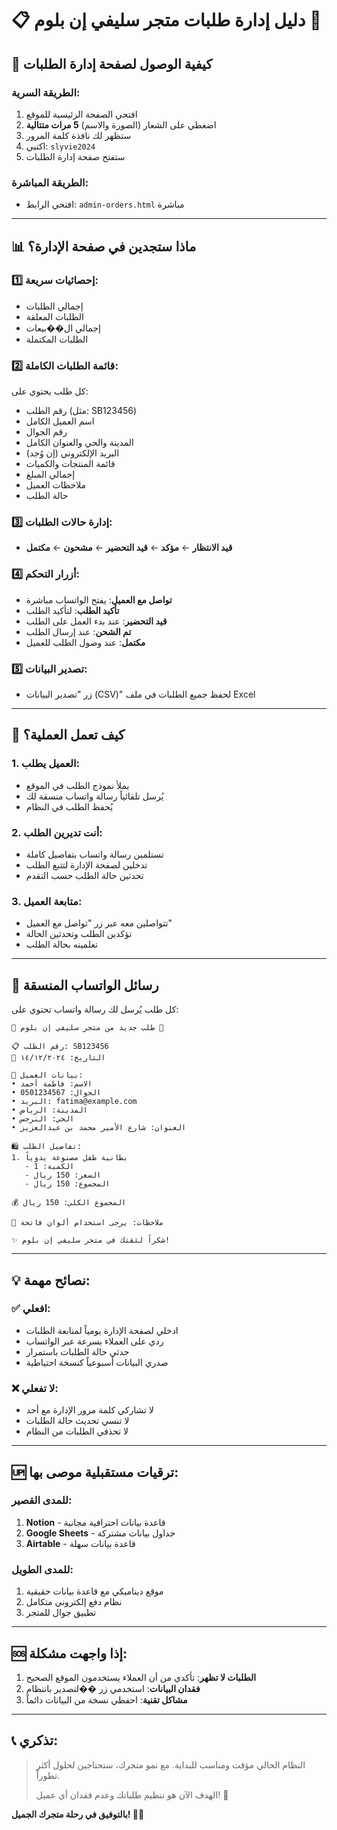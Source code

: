 # 📋 دليل إدارة طلبات متجر سليفي إن بلوم 🌸

## 🔐 كيفية الوصول لصفحة إدارة الطلبات

### الطريقة السرية:

1. افتحي الصفحة الرئيسية للموقع
2. اضغطي على الشعار (الصورة والاسم) **5 مرات متتالية**
3. ستظهر لك نافذة كلمة المرور
4. اكتبي: `slyvie2024`
5. ستفتح صفحة إدارة الطلبات

### الطريقة المباشرة:

- افتحي الرابط: `admin-orders.html` مباشرة

---

## 📊 ماذا ستجدين في صفحة الإدارة؟

### 1️⃣ **إحصائيات سريعة:**

- إجمالي الطلبات
- الطلبات المعلقة
- إجمالي ال��بيعات
- الطلبات المكتملة

### 2️⃣ **قائمة الطلبات الكاملة:**

كل طلب يحتوي على:

- رقم الطلب (مثل: SB123456)
- اسم العميل الكامل
- رقم الجوال
- المدينة والحي والعنوان الكامل
- البريد الإلكتروني (إن وُجد)
- قائمة المنتجات والكميات
- إجمالي المبلغ
- ملاحظات العميل
- حالة الطلب

### 3️⃣ **إدارة حالات الطلبات:**

- **قيد الانتظار** ← **مؤكد** ← **قيد التحضير** ← **مشحون** ← **مكتمل**

### 4️⃣ **أزرار التحكم:**

- **تواصل مع العميل**: يفتح الواتساب مباشرة
- **تأكيد الطلب**: لتأكيد الطلب
- **قيد التحضير**: عند بدء العمل على الطلب
- **تم الشحن**: عند إرسال الطلب
- **مكتمل**: عند وصول الطلب للعميل

### 5️⃣ **تصدير البيانات:**

- زر "تصدير البيانات (CSV)" لحفظ جميع الطلبات في ملف Excel

---

## 🔄 كيف تعمل العملية؟

### 1. العميل يطلب:

- يملأ نموذج الطلب في الموقع
- يُرسل تلقائياً رسالة واتساب منسقة لك
- يُحفظ الطلب في النظام

### 2. أنت تديرين الطلب:

- تستلمين رسالة واتساب بتفاصيل كاملة
- تدخلين لصفحة الإدارة لتتبع الطلب
- تحدثين حالة الطلب حسب التقدم

### 3. متابعة العميل:

- تتواصلين معه عبر زر "تواصل مع العميل"
- تؤكدين الطلب وتحدثين الحالة
- تعلمينه بحالة الطلب

---

## 📱 رسائل الواتساب المنسقة

كل طلب يُرسل لك رسالة واتساب تحتوي على:

```
🧶 طلب جديد من متجر سليفي إن بلوم 🌸

📋 رقم الطلب: SB123456
📅 التاريخ: ١٤/١٢/٢٠٢٤

👤 بيانات العميل:
• الاسم: فاطمة أحمد
• الجوال: 0501234567
• البريد: fatima@example.com
• المدينة: الرياض
• الحي: النرجس
• العنوان: شارع الأمير محمد بن عبدالعزيز

🛍️ تفاصيل الطلب:
1. بطانية طفل مصنوعة يدوياً
   - الكمية: 1
   - السعر: 150 ريال
   - المجموع: 150 ريال

💰 المجموع الكلي: 150 ريال

📝 ملاحظات: يرجى استخدام ألوان فاتحة

✨ شكراً لثقتك في متجر سليفي إن بلوم!
```

---

## 💡 نصائح مهمة:

### ✅ **افعلي:**

- ادخلي لصفحة الإدارة يومياً لمتابعة الطلبات
- ردي على العملاء بسرعة عبر الواتساب
- حدثي حالة الطلبات باستمرار
- صدري البيانات أسبوعياً كنسخة احتياطية

### ❌ **لا تفعلي:**

- لا تشاركي كلمة مرور الإدارة مع أحد
- لا تنسي تحديث حالة الطلبات
- لا تحذفي الطلبات من النظام

---

## 🆙 ترقيات مستقبلية موصى بها:

### للمدى القصير:

1. **Notion** - قاعدة بيانات احترافية مجانية
2. **Google Sheets** - جداول بيانات مشتركة
3. **Airtable** - قاعدة بيانات سهلة

### للمدى الطويل:

1. موقع ديناميكي مع قاعدة بيانات حقيقية
2. نظام دفع إلكتروني متكامل
3. تطبيق جوال للمتجر

---

## 🆘 إذا واجهت مشكلة:

1. **الطلبات لا تظهر**: تأكدي من أن العملاء يستخدمون الموقع الصحيح
2. **فقدان البيانات**: استخدمي زر ��لتصدير بانتظام
3. **مشاكل تقنية**: احفظي نسخة من البيانات دائماً

---

## 📞 تذكري:

> النظام الحالي مؤقت ومناسب للبداية. مع نمو متجرك، ستحتاجين لحلول أكثر تطوراً.
>
> الهدف الآن هو تنظيم طلباتك وعدم فقدان أي عميل! 🌸

**بالتوفيق في رحلة متجرك الجميل! 🧶💕**
